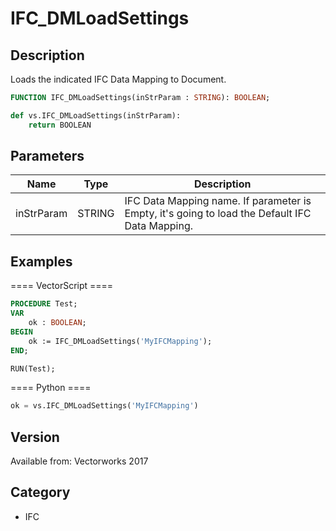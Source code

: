 # IFC_DMLoadSettings

## Description
Loads the indicated IFC Data Mapping to Document.

```pascal
FUNCTION IFC_DMLoadSettings(inStrParam : STRING): BOOLEAN;
```

```python
def vs.IFC_DMLoadSettings(inStrParam):
    return BOOLEAN
```

## Parameters
|Name|Type|Description|
|---|---|---|
|inStrParam|STRING|IFC Data Mapping name. If parameter is Empty, it's going to load the Default IFC Data Mapping.|

## Examples
==== VectorScript ====
```pascal
PROCEDURE Test;
VAR
	ok : BOOLEAN;
BEGIN
	ok := IFC_DMLoadSettings('MyIFCMapping');
END;

RUN(Test);
```
==== Python ====
```python
ok = vs.IFC_DMLoadSettings('MyIFCMapping')
```

## Version
Available from: Vectorworks 2017

## Category
* IFC

